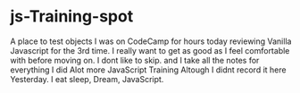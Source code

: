 # js-Training-spot
A place to  test objects
I was on CodeCamp for hours today reviewing Vanilla Javascript for the 3rd time. 
I really want to get as good as I feel comfortable with before moving on. 
I dont like to skip. and  I take all the notes for everything
I did Alot more JavaScript Training Altough I didnt record it here Yesterday. 
I eat sleep, Dream, JavaScript.
